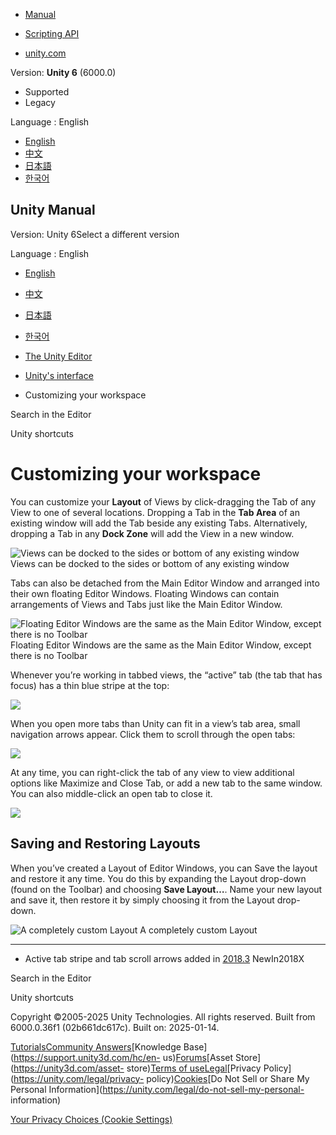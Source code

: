 [](https://docs.unity3d.com)

  * [Manual](../Manual/index.html)
  * [Scripting API](../ScriptReference/index.html)

  * [unity.com](https://unity.com/)

Version: **Unity 6** (6000.0)

  * Supported
  * Legacy

Language : English

  * [English](/Manual/CustomizingYourWorkspace.html)
  * [中文](/cn/current/Manual/CustomizingYourWorkspace.html)
  * [日本語](/ja/current/Manual/CustomizingYourWorkspace.html)
  * [한국어](/kr/current/Manual/CustomizingYourWorkspace.html)

[](https://docs.unity3d.com)

## Unity Manual

Version: Unity 6Select a different version

Language : English

  * [English](/Manual/CustomizingYourWorkspace.html)
  * [中文](/cn/current/Manual/CustomizingYourWorkspace.html)
  * [日本語](/ja/current/Manual/CustomizingYourWorkspace.html)
  * [한국어](/kr/current/Manual/CustomizingYourWorkspace.html)

  * [The Unity Editor](unity-editor.html)
  * [Unity's interface](UsingTheEditor.html)
  * Customizing your workspace

[](Searching.html)

Search in the Editor

[](UnityHotkeys.html)

Unity shortcuts

# Customizing your workspace

You can customize your **Layout** of Views by click-dragging the Tab of any
View to one of several locations. Dropping a Tab in the **Tab Area** of an
existing window will add the Tab beside any existing Tabs. Alternatively,
dropping a Tab in any **Dock Zone** will add the View in a new window.

![Views can be docked to the sides or bottom of any existing
window](../uploads/Main/DockZones.gif) Views can be docked to the sides or
bottom of any existing window

Tabs can also be detached from the Main Editor Window and arranged into their
own floating Editor Windows. Floating Windows can contain arrangements of
Views and Tabs just like the Main Editor Window.

![Floating Editor Windows are the same as the Main Editor Window, except there
is no Toolbar](../uploads/Main/FloatingWindows.jpg) Floating Editor Windows
are the same as the Main Editor Window, except there is no Toolbar

Whenever you’re working in tabbed views, the “active” tab (the tab that has
focus) has a thin blue stripe at the top:

![](../uploads/Main/TabHighlight.png)

When you open more tabs than Unity can fit in a view’s tab area, small
navigation arrows appear. Click them to scroll through the open tabs:

![](../uploads/Main/TabScrollButtons.png)

At any time, you can right-click the tab of any view to view additional
options like Maximize and Close Tab, or add a new tab to the same window. You
can also middle-click an open tab to close it.

![](../uploads/Main/Editor-tabcontext.png)

## Saving and Restoring Layouts

When you’ve created a Layout of Editor Windows, you can Save the layout and
restore it any time. You do this by expanding the Layout drop-down (found on
the Toolbar) and choosing **Save Layout…**. Name your new layout and save it,
then restore it by simply choosing it from the Layout drop-down.

![A completely custom Layout](../uploads/Main/FunkyView.jpg) A completely
custom Layout

* * *

  * Active tab stripe and tab scroll arrows added in [2018.3](https://docs.unity3d.com/2018.X/Documentation/Manual/30_search.html?q=newin2018X) NewIn2018X

[](Searching.html)

Search in the Editor

[](UnityHotkeys.html)

Unity shortcuts

Copyright ©2005-2025 Unity Technologies. All rights reserved. Built from
6000.0.36f1 (02b661dc617c). Built on: 2025-01-14.

[Tutorials](https://learn.unity.com/)[Community
Answers](https://answers.unity3d.com)[Knowledge
Base](https://support.unity3d.com/hc/en-
us)[Forums](https://forum.unity3d.com)[Asset Store](https://unity3d.com/asset-
store)[Terms of
use](https://docs.unity3d.com/Manual/TermsOfUse.html)[Legal](https://unity.com/legal)[Privacy
Policy](https://unity.com/legal/privacy-
policy)[Cookies](https://unity.com/legal/cookie-policy)[Do Not Sell or Share
My Personal Information](https://unity.com/legal/do-not-sell-my-personal-
information)

[Your Privacy Choices (Cookie Settings)](javascript:void\(0\);)

